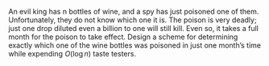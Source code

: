 An evil king has n bottles of wine, and a spy has just poisoned one of
them. Unfortunately, they do not know which one it is. The poison is very
deadly; just one drop diluted even a billion to one will still kill. Even so,
it takes a full month for the poison to take effect. Design a scheme for
determining exactly which one of the wine bottles was poisoned in just
one month’s time while expending $O(\log n)$ taste testers.